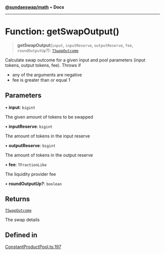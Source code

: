 [**@sundaeswap/math**](../../../README.md) • **Docs**

***

# Function: getSwapOutput()

> **getSwapOutput**(`input`, `inputReserve`, `outputReserve`, `fee`, `roundOutputUp`?): [`TSwapOutcome`](../type-aliases/TSwapOutcome.md)

Calculate swap outcome for a given input and pool parameters (input tokens, output tokens, fee).
Throws if
 - any of the arguments are negative
 - fee is greater than or equal 1

## Parameters

• **input**: `bigint`

The given amount of tokens to be swapped

• **inputReserve**: `bigint`

The amount of tokens in the input reserve

• **outputReserve**: `bigint`

The amount of tokens in the output reserve

• **fee**: `TFractionLike`

The liquidity provider fee

• **roundOutputUp?**: `boolean`

## Returns

[`TSwapOutcome`](../type-aliases/TSwapOutcome.md)

The swap details

## Defined in

[ConstantProductPool.ts:197](https://github.com/SundaeSwap-finance/sundae-sdk/blob/main/packages/math/src/PoolMath/ConstantProductPool.ts#L197)
